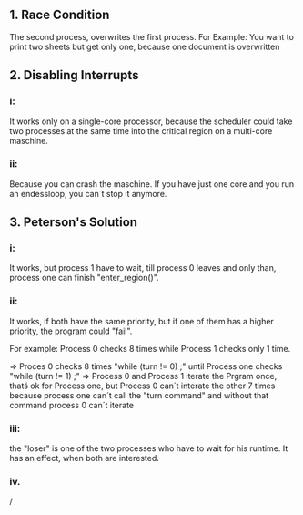 ## 1. Race Condition 

The second process, overwrites the first process. For Example: You want to print two sheets but get only one, because one document is overwritten


## 2. Disabling Interrupts
### i: 
It works only on a single-core processor, because the scheduler could take two processes at the same time into the critical region on a multi-core maschine.

### ii:
Because you can crash the maschine. If you have just one core and you run an endessloop, you can´t stop it anymore.


## 3. Peterson's Solution
### i:
It works, but process 1 have to wait, till process 0 leaves and only than, process one can finish "enter_region()".

### ii:

It works, if both have the same priority, but if one of them has a higher priority, the program could "fail".

For example: Process 0 checks 8 times while Process 1 checks only 1 time.

=> Proces 0 checks 8 times "while (turn != 0) ;" until Process one checks "while (turn != 1) ;"
=> Process 0 and Process 1 iterate the Prgram once, thatś ok for Process one, but Process 0 can´t interate the other 7 times because process one can´t call the "turn command" and without that command process 0 can´t iterate

### iii:

the "loser" is one of the two processes who have to wait for his runtime. It has an effect, when both are interested.

### iv.

/
